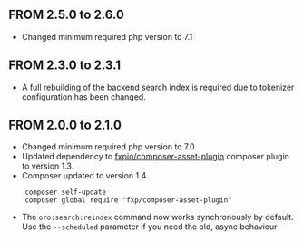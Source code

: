 ## FROM 2.5.0 to 2.6.0
* Changed minimum required php version to 7.1

## FROM 2.3.0 to 2.3.1
* A full rebuilding of the backend search index is required due to tokenizer configuration has been changed.

## FROM 2.0.0 to 2.1.0
* Changed minimum required php version to 7.0
* Updated dependency to [fxpio/composer-asset-plugin](https://github.com/fxpio/composer-asset-plugin) composer plugin to version 1.3.
* Composer updated to version 1.4.

```
    composer self-update
    composer global require "fxp/composer-asset-plugin"
```
* The `oro:search:reindex` command now works synchronously by default. Use the `--scheduled` parameter if you need the old, async behaviour